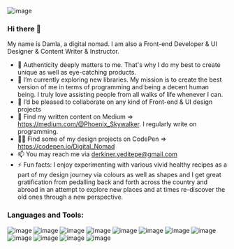 ![image](https://user-images.githubusercontent.com/90147636/183241690-40c8b85a-90c7-4a40-907c-3fe0f8d5f376.png)


### Hi there 👋 

My name is Damla, a digital nomad. I am also a Front-end Developer & UI Designer & Content Writer & Instructor.

- 👀 Authenticity deeply matters to me. That's why I do my best to create unique as well as eye-catching products.
- 🌱 I’m currently exploring new libraries. My mission is to create the best version of me in terms of programming and being a decent human being. I truly love assisting people from all walks of life whenever I can.
- 💞️ I’d be pleased to collaborate on any kind of Front-end & UI design projects
- 🔎 Find my written content on Medium =>  https://medium.com/@Phoenix_Skywalker. I regularly write on programming.
- 🧑‍🎨 Find some of my design projects on CodePen => https://codepen.io/Digital_Nomad
- 📫 You may reach me via derkiner.yeditepe@gmail.com
- ⚡ Fun facts: I enjoy experimenting with various vivid healthy recipes as a part of my design journey via
colours as well as shapes and I get great gratification from pedalling back and forth across the country and abroad in an attempt to explore new
places and at times re-discover the old ones through a new perspective.

### Languages and Tools:

![image](https://user-images.githubusercontent.com/90147636/183241812-f87013f5-2539-4d82-8e3c-787c1dc621ab.png) ![image](https://user-images.githubusercontent.com/90147636/183241844-2d531610-7afd-457b-9dfd-754362469bc9.png) ![image](https://user-images.githubusercontent.com/90147636/183241872-743917ea-5e90-42e5-9f22-684499da8065.png) ![image](https://user-images.githubusercontent.com/90147636/183241789-634c93ee-9b5d-4f2b-8dde-a5304a18007e.png) ![image](https://user-images.githubusercontent.com/90147636/183241899-479c6e2c-b5ae-497a-b8e1-2bbbc0f7d6c9.png) ![image](https://user-images.githubusercontent.com/90147636/183241952-d7568d6a-728b-41d3-9077-b68359df63c2.png) ![image](https://user-images.githubusercontent.com/90147636/183241989-cc3e2e9e-49fe-4522-9f1b-088ba7495d63.png) ![image](https://user-images.githubusercontent.com/90147636/183242017-e2233c73-d92b-410c-a262-c73040e99cb4.png) ![image](https://user-images.githubusercontent.com/90147636/183242041-be76f9e1-6ebf-40ff-9212-a4686c2afc1a.png)  ![image](https://user-images.githubusercontent.com/90147636/183242113-e8b74a34-c93f-4732-a13f-1088495326e9.png) ![image](https://user-images.githubusercontent.com/90147636/183242145-59636f06-260d-4a66-bbf4-fd24d3d2e10a.png) ![image](https://user-images.githubusercontent.com/90147636/183242161-aea6be30-eaeb-4188-8b1f-a6fa04a0c7f8.png)












